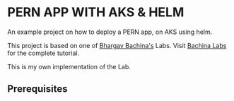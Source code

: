 # PERN APP WITH AKS & HELM

An example project on how to deploy a PERN app, on AKS using helm.

This project is based on one of [Bhargav Bachina's](https://medium.com/@bhargavbachina) Labs. Visit [Bachina Labs](https://medium.com/bb-tutorials-and-thoughts) for the complete tutorial.

This is my own implementation of the Lab.

## Prerequisites
